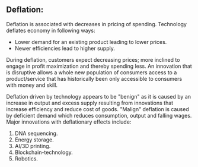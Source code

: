 ## Deflation:
Deflation is associated with decreases in pricing of spending. Technology deflates economy in following ways:
- Lower demand for an existing product leading to lower prices.
- Newer efficiencies lead to higher supply.

During deflation, customers expect decreasing prices; more inclined to engage in profit maximization and thereby spending less. An innovation that is disruptive allows a whole new population of consumers access to a product/service that has historically been only accessible to consumers with money and skill.

Deflation driven by technology appears to be "benign" as it is caused by an increase in output and excess supply resulting from innovations that increase efficiency and reduce cost of goods. "Malign" deflation is caused by deficient demand which reduces consumption, output and falling wages. Major innovations with deflationary effects include:
1) DNA sequencing.
2) Energy storage.
3) AI/3D printing.
4) Blockchain-technology.
5) Robotics. 

